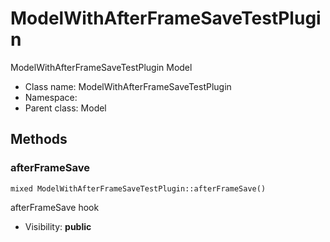 ModelWithAfterFrameSaveTestPlugin
===============

ModelWithAfterFrameSaveTestPlugin Model




* Class name: ModelWithAfterFrameSaveTestPlugin
* Namespace: 
* Parent class: Model







Methods
-------


### afterFrameSave

    mixed ModelWithAfterFrameSaveTestPlugin::afterFrameSave()

afterFrameSave hook



* Visibility: **public**



